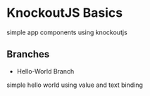 # KnockoutJS Basics

simple app components using knockoutjs

## Branches

* Hello-World Branch

simple hello world using value and text binding
